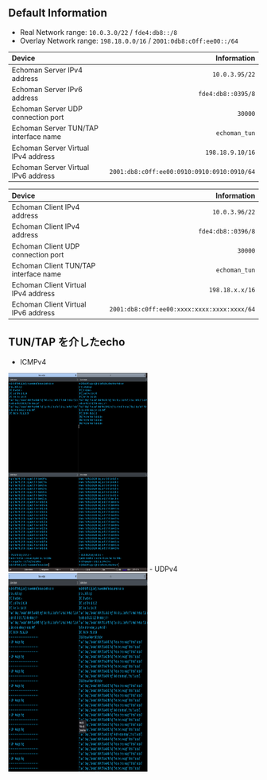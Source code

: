## Default Information

- Real Network range: `10.0.3.0/22` / `fde4:db8::/8`
- Overlay Network range: `198.18.0.0/16` / `2001:0db8:c0ff:ee00::/64`

| Device | Information |
| :--- | ---: |
| Echoman Server IPv4 address | `10.0.3.95/22` |
| Echoman Server IPv6 address | `fde4:db8::0395/8` |
| Echoman Server UDP connection port  | `30000` |
| Echoman Server TUN/TAP interface name | `echoman_tun` |
| Echoman Server Virtual IPv4 address | `198.18.9.10/16` |
| Echoman Server Virtual IPv6 address | `2001:db8:c0ff:ee00:0910:0910:0910:0910/64` |

| Device | Information |
| :--- | ---: |
| Echoman Client IPv4 address | `10.0.3.96/22` |
| Echoman Client IPv4 address | `fde4:db8::0396/8` |
| Echoman Client UDP connection port  | `30000` |
| Echoman Client TUN/TAP interface name | `echoman_tun` |
| Echoman Client Virtual IPv4 address | `198.18.x.x/16` |
| Echoman Client Virtual IPv6 address | `2001:db8:c0ff:ee00:xxxx:xxxx:xxxx:xxxx/64` |

## TUN/TAP を介したecho
- ICMPv4
<img src="./docs/img/icmpv4.png" alt="ICMPv4.png" width="280" height="400" />
- UDPv4
<img src="./docs/img/udpv4.png" alt="UDPv4.png" width="280" height="400" />
